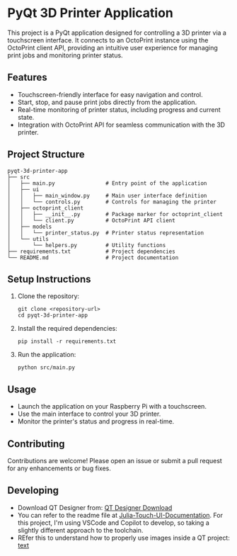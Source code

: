# PyQt 3D Printer Application

This project is a PyQt application designed for controlling a 3D printer via a touchscreen interface. It connects to an OctoPrint instance using the OctoPrint client API, providing an intuitive user experience for managing print jobs and monitoring printer status.

## Features

- Touchscreen-friendly interface for easy navigation and control.
- Start, stop, and pause print jobs directly from the application.
- Real-time monitoring of printer status, including progress and current state.
- Integration with OctoPrint API for seamless communication with the 3D printer.

## Project Structure

```
pyqt-3d-printer-app
├── src
│   ├── main.py                # Entry point of the application
│   ├── ui
│   │   ├── main_window.py     # Main user interface definition
│   │   └── controls.py        # Controls for managing the printer
│   ├── octoprint_client
│   │   ├── __init__.py        # Package marker for octoprint_client
│   │   └── client.py          # OctoPrint API client
│   ├── models
│   │   └── printer_status.py  # Printer status representation
│   └── utils
│       └── helpers.py         # Utility functions
├── requirements.txt           # Project dependencies
└── README.md                  # Project documentation
```

## Setup Instructions

1. Clone the repository:
   ```
   git clone <repository-url>
   cd pyqt-3d-printer-app
   ```

2. Install the required dependencies:
   ```
   pip install -r requirements.txt
   ```

3. Run the application:
   ```
   python src/main.py
   ```

## Usage

- Launch the application on your Raspberry Pi with a touchscreen.
- Use the main interface to control your 3D printer.
- Monitor the printer's status and progress in real-time.

## Contributing

Contributions are welcome! Please open an issue or submit a pull request for any enhancements or bug fixes.

## Developing

- Download QT Designer from: [QT Designer Download](https://build-system.fman.io/qt-designer-download)
- You can refer to the readme file at [Julia-Touch-UI-Documentation](https://github.com/FracktalWorks/Julia-Touch-UI-Documentation). For this project, I'm using VSCode and Copilot to develop, so taking a slightly different approach to the toolchain.
- REfer this to understand how to properly use images inside a QT project: [text](https://www.youtube.com/watch?v=LceWgvYSVkQ)